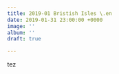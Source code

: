 ```yaml
---
title: 2019-01 Bristish Isles \.en
date: 2019-01-31 23:00:00 +0000
image: ''
album: ''
draft: true

---
```

tez